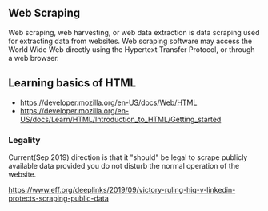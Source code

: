 ## Web Scraping

Web scraping, web harvesting, or web data extraction is data scraping used for extracting data from websites. Web scraping software may access the World Wide Web directly using the Hypertext Transfer Protocol, or through a web browser.

## Learning basics of HTML

* https://developer.mozilla.org/en-US/docs/Web/HTML
* https://developer.mozilla.org/en-US/docs/Learn/HTML/Introduction_to_HTML/Getting_started


### Legality

Current(Sep 2019) direction is that it "should" be legal to scrape publicly available data provided you do not disturb the normal operation of the website.

https://www.eff.org/deeplinks/2019/09/victory-ruling-hiq-v-linkedin-protects-scraping-public-data

